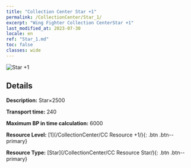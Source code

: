 ```yaml
---
title: "Collection Center Star +1"
permalink: /CollectionCenter/Star_1/
excerpt: "Wing Fighter Collection CenterStar +1"
last_modified_at: 2023-07-30
locale: en
ref: "Star_1.md"
toc: false
classes: wide
---
```



![Star +1](/images/cc/CC_Star_1.png)

## Details

  **Description:** Star×2500

  **Transport time:** 240

  **Maximum BP in time calculation:** 6000

  **Resource Level:** [1](/CollectionCenter/CC Resource +1/){: .btn .btn--primary}

  **Resource Type:** [Star](/CollectionCenter/CC Resource Star/){: .btn .btn--primary}


